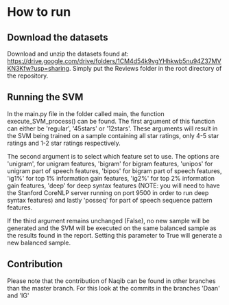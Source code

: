 # How to run

## Download the datasets
Download and unzip the datasets found at: https://drive.google.com/drive/folders/1CM4d54k9vgYHhkwb5nu94Z37MVKN3Kfw?usp=sharing. Simply put the Reviews folder in the root directory of the repository.


## Running the SVM
In the main.py file in the folder called main, the function execute_SVM_process() can be found. The first argument of this function can either be 'regular', '45stars' or '12stars'. These arguments will result in the SVM being trained on a sample containing all star ratings, only 4-5 star ratings and 1-2 star ratings respectively. 

The second argument is to select which feature set to use. The options are 'unigram', for unigram features, 'bigram' for bigram features, 'unipos' for unigram part of speech features, 'bipos' for bigram part of speech features, 'ig1%' for top 1% information gain features, 'ig2%' for top 2% information gain features, 'deep' for deep syntax features (NOTE: you will need to have the Stanford CoreNLP server running on port 9500 in order to run deep syntax features) and lastly 'posseq' for part of speech sequence pattern features. 

If the third argument remains unchanged (False), no new sample will be generated and the SVM will be executed on the same balanced sample as the results found in the report. Setting this parameter to True will generate a new balanced sample.

## Contribution
Please note that the contribution of Naqib can be found in other branches than the master branch. For this look at the commits in the branches 'Daan' and 'IG'
